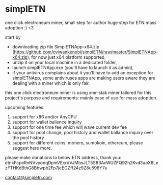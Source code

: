 # simplETN
one click electroneum miner, small step for author huge step for ETN mass adoption :) <3

start by 
- downloading zip file SimplETNApp-x64.zip (https://github.com/oviwankenobi/simplETN/raw/master/SimplETNApp-x64.zip), for now just x64 platform supported, 
- unzip it on your local machine in a dedicated folder, 
- launch simplETNApp.exe (you'll have to launch it as admin), 
- if your antivirus complains about it you'll have to add an exception for simplETNApp, some antiviruses apps are making users aware they are dealing with a miner which is only fair.

this one click electroneum miner is using xmr-stak miner tailored for this project's purpose and requirements: mainly ease of use for mass adoption.

upcoming features:

1. support for x86 and/or AnyCPU
2. support for wallet ballence inquiry 
3. support for one time fee which will wave current dev fee
4. support for pool change, pool history and wallet ballance inquiry over the pool history
5. support for different coins: monero, sumokoin, ethereum, please suggest here more.

please make donations to below ETN address, thank you:
etnkFcpeRnNVvyonqDpmVEcrdVJMbsJLT5S83AvWUZFQ92h2Kvd3uoX8LezFTHKdBthG8Bhwpb2Fp7jeEGZff24z9Z8u598Y7u

contact@simpletn.com

